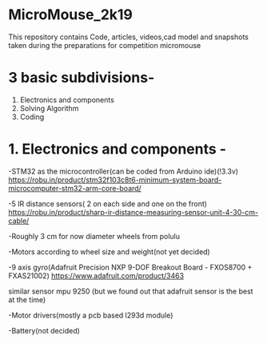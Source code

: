 # MicroMouse_2k19
This repository contains Code, articles, videos,cad model and snapshots taken during the preparations for competition micromouse

# 3 basic subdivisions- 
  1. Electronics and components
  2. Solving Algorithm
  3. Coding
  
# 1. Electronics and components -   
-STM32 as the microcontroller(can be coded from Arduino ide)(!3.3v)
https://robu.in/product/stm32f103c8t6-minimum-system-board-microcomputer-stm32-arm-core-board/

-5 IR distance sensors( 2 on each side and one on the front)
https://robu.in/product/sharp-ir-distance-measuring-sensor-unit-4-30-cm-cable/

-Roughly 3 cm for now diameter wheels from polulu

-Motors according to wheel size and weight(not yet decided)

-9 axis gyro(Adafruit Precision NXP 9-DOF Breakout Board - FXOS8700 + FXAS21002) 
https://www.adafruit.com/product/3463

similar sensor
mpu 9250
(but we found out that adafruit sensor is the best at the time)

-Motor drivers(mostly a pcb based l293d module)

-Battery(not decided)
